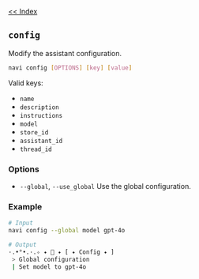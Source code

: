 [<< Index](index.md)

## `config`
Modify the assistant configuration.

```bash
navi config [OPTIONS] [key] [value]
```

Valid keys:
 - `name`
 - `description`
 - `instructions`
 - `model`
 - `store_id`
 - `assistant_id`
 - `thread_id`

### Options
 - `--global`, `--use_global` Use the global configuration.

### Example
```bash
# Input
navi config --global model gpt-4o

# Output
·.•°•.·.✧ ✦ 🧚 ✦ [ ✦ Config ✦ ]
 > Global configuration
 | Set model to gpt-4o
```